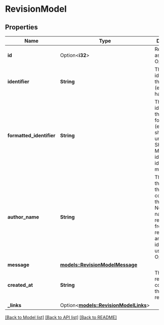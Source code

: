 # RevisionModel

## Properties

Name | Type | Description | Notes
------------ | ------------- | ------------- | -------------
**id** | Option<**i32**> | Revision's id, assigned by OpenProject | [optional][readonly]
**identifier** | **String** | The raw SCM identifier of the revision (e.g. full SHA hash) | [readonly]
**formatted_identifier** | **String** | The SCM identifier of the revision, formatted (e.g. shortened unambiguous SHA hash). May be identical to identifier in many cases | [readonly]
**author_name** | **String** | The name of the author that committed this revision. Note that this name is retrieved from the repository and does not identify a user in OpenProject. | [readonly]
**message** | [**models::RevisionModelMessage**](RevisionModel_message.md) |  | 
**created_at** | **String** | The time this revision was committed to the repository | 
**_links** | Option<[**models::RevisionModelLinks**](RevisionModel__links.md)> |  | [optional]

[[Back to Model list]](../README.md#documentation-for-models) [[Back to API list]](../README.md#documentation-for-api-endpoints) [[Back to README]](../README.md)


